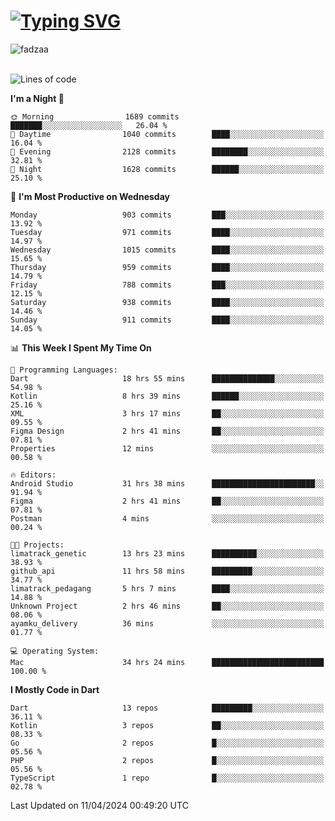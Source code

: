 
<h1 align="left"><a href="https://git.io/typing-svg"><img src="https://readme-typing-svg.demolab.com?font=Fira+Code&pause=1000&color=F7F7F7&random=false&width=600&lines=Hi+%F0%9F%91%8B%2C+I'm+Fattah+Anggit+Al+Dzakwan;Junior+Software+Developer+from+SMK+Raden+Umar+Said" alt="Typing SVG" /></a></h1>


<div align="left" display="flex"> 
  <img src="https://komarev.com/ghpvc/?username=fadzaa&label=Profile%20views&color=0e75b6&style=flat" alt="fadzaa" /> 
</div>

<br/>

<!--START_SECTION:waka-->
![Lines of code](https://img.shields.io/badge/From%20Hello%20World%20I%27ve%20Written-1.5%20million%20lines%20of%20code-blue)

**I'm a Night 🦉** 

```text
🌞 Morning                1689 commits        ███████░░░░░░░░░░░░░░░░░░   26.04 % 
🌆 Daytime                1040 commits        ████░░░░░░░░░░░░░░░░░░░░░   16.04 % 
🌃 Evening                2128 commits        ████████░░░░░░░░░░░░░░░░░   32.81 % 
🌙 Night                  1628 commits        ██████░░░░░░░░░░░░░░░░░░░   25.10 % 
```
📅 **I'm Most Productive on Wednesday** 

```text
Monday                   903 commits         ███░░░░░░░░░░░░░░░░░░░░░░   13.92 % 
Tuesday                  971 commits         ████░░░░░░░░░░░░░░░░░░░░░   14.97 % 
Wednesday                1015 commits        ████░░░░░░░░░░░░░░░░░░░░░   15.65 % 
Thursday                 959 commits         ████░░░░░░░░░░░░░░░░░░░░░   14.79 % 
Friday                   788 commits         ███░░░░░░░░░░░░░░░░░░░░░░   12.15 % 
Saturday                 938 commits         ████░░░░░░░░░░░░░░░░░░░░░   14.46 % 
Sunday                   911 commits         ████░░░░░░░░░░░░░░░░░░░░░   14.05 % 
```


📊 **This Week I Spent My Time On** 

```text
💬 Programming Languages: 
Dart                     18 hrs 55 mins      ██████████████░░░░░░░░░░░   54.98 % 
Kotlin                   8 hrs 39 mins       ██████░░░░░░░░░░░░░░░░░░░   25.16 % 
XML                      3 hrs 17 mins       ██░░░░░░░░░░░░░░░░░░░░░░░   09.55 % 
Figma Design             2 hrs 41 mins       ██░░░░░░░░░░░░░░░░░░░░░░░   07.81 % 
Properties               12 mins             ░░░░░░░░░░░░░░░░░░░░░░░░░   00.58 % 

🔥 Editors: 
Android Studio           31 hrs 38 mins      ███████████████████████░░   91.94 % 
Figma                    2 hrs 41 mins       ██░░░░░░░░░░░░░░░░░░░░░░░   07.81 % 
Postman                  4 mins              ░░░░░░░░░░░░░░░░░░░░░░░░░   00.24 % 

🐱‍💻 Projects: 
limatrack_genetic        13 hrs 23 mins      ██████████░░░░░░░░░░░░░░░   38.93 % 
github_api               11 hrs 58 mins      █████████░░░░░░░░░░░░░░░░   34.77 % 
limatrack_pedagang       5 hrs 7 mins        ████░░░░░░░░░░░░░░░░░░░░░   14.88 % 
Unknown Project          2 hrs 46 mins       ██░░░░░░░░░░░░░░░░░░░░░░░   08.06 % 
ayamku_delivery          36 mins             ░░░░░░░░░░░░░░░░░░░░░░░░░   01.77 % 

💻 Operating System: 
Mac                      34 hrs 24 mins      █████████████████████████   100.00 % 
```

**I Mostly Code in Dart** 

```text
Dart                     13 repos            █████████░░░░░░░░░░░░░░░░   36.11 % 
Kotlin                   3 repos             ██░░░░░░░░░░░░░░░░░░░░░░░   08.33 % 
Go                       2 repos             █░░░░░░░░░░░░░░░░░░░░░░░░   05.56 % 
PHP                      2 repos             █░░░░░░░░░░░░░░░░░░░░░░░░   05.56 % 
TypeScript               1 repo              █░░░░░░░░░░░░░░░░░░░░░░░░   02.78 % 
```




 Last Updated on 11/04/2024 00:49:20 UTC
<!--END_SECTION:waka-->
